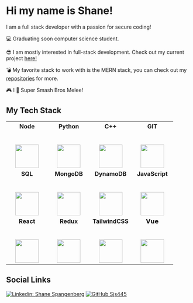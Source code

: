 # Hi my name is Shane!

I am a full stack developer with a passion for secure coding!

:computer: Graduating soon computer science student.

:sunglasses: I am mostly interested in full-stack development. Check out my current project [here!](https://github.com/Sjs445/OSRS-Raids-Finder)

:bomb: My favorite stack to work with is the MERN stack, you can check out my [repositories](https://github.com/Sjs445?tab=repositories) for more.

:video_game: I :blue_heart: Super Smash Bros Melee!

## My Tech Stack

<table>
  <tbody>
    <tr valign="top">
      <td width="25%" align="center">
        <b>Node</b><br><br><br>
        <img height="64px" src="https://cdn.svgporn.com/logos/nodejs.svg">
      </td>
      <td width="25%" align="center">
        <b>Python</b><br><br><br>
        <img height="64px" src="https://cdn.svgporn.com/logos/python.svg">
      </td>
      <td width="25%" align="center">
      <b>C++</b><br><br><br>
        <img height="64px" src="https://img.icons8.com/color/480/000000/c-plus-plus-logo.png">
      </td>
      <td width="25%" align="center">
      <b>GIT</b><br><br><br>
        <img height="64px" src="https://cdn.svgporn.com/logos/git-icon.svg">
      </td>
    </tr>
    <tr valign="top">
    <td width="25%" align="center">
        <b>SQL</b><br><br><br>
        <img height="64px" src="https://img.icons8.com/officel/80/000000/database-export.png"/>
      </td>
      <td width="25%" align="center">
        <b>MongoDB</b><br><br><br>
        <img height="64px" src="https://img.icons8.com/color/480/000000/mongodb.png">
      </td>
      <td width="25%" align="center">
        <b>DynamoDB</b><br><br><br>
        <img height="64px" src="https://upload.wikimedia.org/wikipedia/commons/f/fd/DynamoDB.png">
      </td>
      <td width="25%" align="center">
      <b>JavaScript</b><br><br><br>
        <img height="64px" src="https://cdn.svgporn.com/logos/javascript.svg">
      </td>
    </tr>
    <tr valign="top">
      <td width="25%" align="center">
        <b>React</b><br><br><br>
        <img height="64px" src="https://cdn.svgporn.com/logos/react.svg">
      </td>
      <td width="25%" align="center">
        <b>Redux</b><br><br><br>
        <img height="64px" src="https://cdn.svgporn.com/logos/redux.svg">
      </td>
      <td width="25%" align="center">
        <b>TailwindCSS</b><br><br><br>
        <img height="64px" src="https://cdn.svgporn.com/logos/tailwindcss-icon.svg">
      </td>
      <td width="25%" align="center">
        <b>𝗩𝘂𝗲</b><br><br><br>
        <img height="64px" src="https://cdn.svgporn.com/logos/vue.svg">
      </td>
    </tr>
  </tbody>
</table>

## Social Links

[![Linkedin: Shane Spangenberg](https://img.shields.io/badge/Shane-Spangenberg-blue?style=flat-square&logo=Linkedin&logoColor=white&link=https://www.linkedin.com/in/shane-spangenberg/)](https://www.linkedin.com/in/shane-spangenberg/)
[![GitHub Sjs445](https://img.shields.io/github/followers/Sjs445?label=follow&style=social)](https://github.com/Sjs445)

